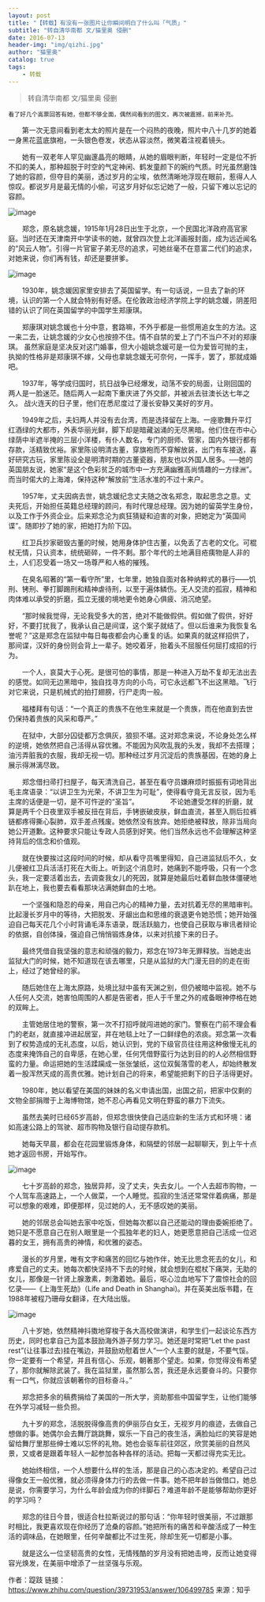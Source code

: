 ```yaml
---
layout: post
title: "【转载】有没有一张图片让你瞬间明白了什么叫「气质」"
subtitle: "转自清华南都 文/猫里奥 侵删"
date: 2016-07-13
header-img: "img/qizhi.jpg"
author: "猫里奥"
catalog: true
tags: 
    - 转载
---
```


> 转自清华南都 文/猫里奥 侵删

	看了好几个高票回答有她，但都不够全面，偶然间看到的图文，再次被震撼，前来补充。

　　第一次无意间看到老太太的照片是在一个闷热的夜晚，照片中八十几岁的她着一身黑花蓝底旗袍，一头银色卷发，状态从容淡然，微笑着注视着镜头。 

　　她有一双老年人罕见幽邃晶亮的眼睛，从她的眉眼判断，年轻时一定是位不折不扣的美人，那种超脱于时空的气定神闲、鹤发童颜下的婉约气质。时光虽然磨蚀了她的容颜，但夺目的美丽，透过岁月的尘埃，依然清晰地浮现在眼前，惹得人人惊叹。都说岁月是最无情的小偷，可这岁月好似忘记她了一般，只留下难以忘记的容颜。

![image](http://o9oomuync.bkt.clouddn.com/2.png)

　　郑念，原名姚念媛，1915年1月28日出生于北京，一个民国北洋政府高官家庭。当时还在天津南开中学读书的她，就曾四次登上北洋画报封面，成为远近闻名的“风云人物”。引得一片官宦子弟无尽的追求，可她丝毫不在意富二代们的追求，对她来说，你们再有钱，却还是要拼爹。

![image](http://o9oomuync.bkt.clouddn.com/1.png)

　　1930年，姚念媛因家里安排去了英国留学。有一句话说，一旦去了新的环境，认识的第一个人就会特别有好感。在伦敦政治经济学院上学的姚念媛，阴差阳错的认识了同在英国留学的中国学生郑康琪。

　　郑康琪对姚念媛也十分中意，套路嘛，不外乎都是一些惯用追女生的方法。这一来二去，让姚念媛的少女心也按捺不住。情不自禁的爱上了门不当户不对的郑康琪。
虽然家庭是坚决反对这门婚事，但大小姐姚念媛可是一位为爱皆可抛的主，执拗的性格非是郑康琪不嫁，父母也拿姚念媛无可奈何，一挥手，罢了，那就成婚吧。

　　1937年，等学成归国时，抗日战争已经爆发，动荡不安的局面，让刚回国的两人是一脸迷茫。随后两人一起南下重庆进了外交部，并被派去驻澳长达七年之久。
战火连天的日子里，他们在悉尼度过了漫长安静又美好的岁月。

　　1949年之后，夫妇两人并没有去台湾，而是选择留在上海。一座歌舞升平灯红酒绿的大都市，外表华丽光鲜，脚下却是暗藏汹涌的无尽黑暗。他们住在市中心绿荫中半遮半掩的三层小洋楼，有仆人数名，专门的厨师、管家，国内外银行都有存款，活精致优裕。家里陈设明清古董，穿旗袍而不穿解放装，出门有车接送，喜好研究古玩，家里陈设全是明清时期的古董瓷器，朋友也以外国人居多。──她的英国朋友说，她家“是这个色彩贫乏的城市中一方充满幽雅高尚情趣的一方绿洲”。而当时偌大的上海滩，保持这种“解放前”生活水准的不过十来户。

　　1957年，丈夫因病去世，姚念媛纪念丈夫随之改名郑念，取起思念之意。丈夫死后，开始担任英籍总经理的顾问，有时代理总经理。因为她的留英学生身份，以及工作于外资企业。后来郑念沦为疯狂猜疑和迫害的对象，把她定为“英国间谍”。随即抄了她的家，把她打为阶下囚。

　　红卫兵抄家砸毁古董的时候，她用身体护住古董，以免丢了古老的文化。可棍杖无情，只认资本，统统砸碎，一件不剩。那个年代的土地满目疮痍物是人非的土，人们忍受着一场又一场尊严和人格的摧残。

　　在臭名昭著的“第一看守所”里，七年里，她独自面对各种纳粹式的暴行——饥刑、铐刑、拳打脚踢刑和精神虐待刑，以至于遍体鳞伤。无人交流的孤寂，精神和肉体难以承受的折磨，孤立无援的境地更令她身心俱疲、消沉绝望。

　　“那时候我觉得，无论我受多大的苦，绝对不能做假供。假如做了假供，好好好，不要打扰我了，我承认自己是间谍，这个案子就结了。但以后谁来为我恢复名誉呢？”这是郑念在监狱中每日每夜都会内心重复的话。如果真的就这样招供了，那间谍，汉奸的身份则会背上一辈子。她咬着牙，抬着头不屈服任何屈打成招的行为。

　　一个人，哀莫大于心死。是很可怕的事情，那是一种进入万劫不复却无法出去的感觉。如同无边黑暗中，独自找寻方向的小鸟，可它永远都飞不出这黑暗。飞行对它来说，只是机械式的拍打翅膀，行尸走肉一般。

　　福楼拜有句话：“一个真正的贵族不在他生来就是一个贵族，而在他直到去世仍保持着贵族的风采和尊严。”

　　在狱中，大部分囚徒都万念俱灰，狼狈不堪。这对郑念来说，不论身处怎么样的逆境，她依然把自己活得从容优雅。不能因为风吹乱我的头发，我却不去搭理；油污弄脏我的衣服，我却无视一切。那种经过岁月沉淀后的贵族基因，在她的身上展示得淋漓尽致。

　　郑念借扫帚打扫屋子，每天清洗自己，甚至在看守员嫌麻烦时振振有词地背出毛主席语录：“以讲卫生为光荣，不讲卫生为可耻”，使得看守竟无言反驳，因为毛主席的话便是一切，是不可忤逆的“圣旨”。
　　
　　不论她遭受怎样的折磨，就算是两千个日夜里双手被反扭在背后，手铐嵌破皮肤，鲜血直流，甚至入厕后拉裤链都疼得撕心裂肺，双手差点残废。她依然没有放弃。她拒绝被释放，除非当局向她公开道歉。这种要求只能让专政人员感到好笑。他们当然永远也不会理解这种坚持背后的信念和价值观。

　　就在快要挨过这段时间的时候，却从看守员嘴里得知，自己进监狱后不久，女儿便被红卫兵活活打死在大街上。听到这个消息时，她痛到不能呼吸，只有一个念头，我一定要活着出去，去调查我女儿的死因，就算是她最后吐着鲜血肢体僵硬地趴在地上，我也要去看看那块沾满她鲜血的土地。

　　一个坚强和隐忍的母亲，用自己内心的精神力量，去对抗着无尽的黑暗审判。比起漫长岁月中的等待，大把脱发、牙龈出血和思维的衰退更令她恐慌；她开始强迫自己每天花几个小时背诵毛泽东语录，既活跃脑力，也使自己获取与审讯者辩论的依据，自创体操，强迫自己悄悄锻炼身体，以来对抗接下来的日子。

　　最终凭借自我坚强的意志和顽强的毅力，郑念在1973年无罪释放。当她走出监狱大门的时候，她不知道现在该去哪里，只是从监狱的大门漫无目的的走在街上，经过了她曾经的家。

　　随后她住在上海太原路，处境比狱中虽有天渊之别，但仍被暗中监视。她不与人任何人交流，她害怕周围的人都是告密者，拒人于千里之外的戒备眼神停格在她的双眸上。

　　主管她居住地的警察，第一次不打招呼就闯进她的家门。警察在门前不理会看门的老赵，就直接冲进起居室，并在地毯上吐了一口鲜绿色的浓痰。郑念第一次看到了权势造成的无礼态度，以后，她认识到，党的下级官员往往用这种傲慢无礼的态度来掩饰自己的自卑感，在她心里，任何凭借野蛮行为达到目的的人必然相信野蛮的力量。命运把她的生活蹂躏成一张张皱纸，这位双鬓落雪的老人，却始终散发着一股浑然天成的高贵优雅。她计划自己的将来，希望能把剩下的日子活得更好。

　　1980年，她以看望在美国的妹妹的名义申请出国，出国之前，把家中仅剩的文物全部捐赠于上海博物馆，她不忍心再看见文明在野蛮的暴力下流失。

　　虽然去美时已经65岁高龄，但郑念很快使自己适应新的生活方式和环境：诸如高速公路上的驾驶、超市购物及银行自动提存款机。

　　她每天早晨，都会在花园里锻炼身体，和隔壁的邻居一起聊聊天，到上午十点她才返回书房，开始写作。

![image](http://o9oomuync.bkt.clouddn.com/a1e7c65f9df01ac2207c5882c0e9791b_b.png)

　　七十岁高龄的郑念，独居异邦，没了丈夫，失去女儿。一个人去超市购物，一个人驾车高速路上，一个人做菜，一个人睡觉。孤寂的生活还常常伴着病痛，那是可以想象的艰难，即便那样，见过她的人，无不感叹她的美丽。

　　她的邻居总会叫她去家中吃饭，但她每次都以自己还能动的理由委婉拒绝了。她只是不愿意自己在别人眼里是一个孤独年老的妇人，她更愿意把自己活成一位迟暮的女王，拥有高贵的神情，和优雅的姿态。

　　漫长的岁月里，唯有文字和痛苦的回忆与她作伴，她无比思念死去的女儿，和疼爱自己的丈夫。她每次都快坚持不下去的时候，就会想到在棍杖下痛哭，无助的女儿，那像是一针肾上腺激素，刺激着她。最后，呕心泣血地写下了震惊社会的回忆录——《上海生死劫》（Life and Death in Shanghai)。并在英美出版书籍，在1988年被程乃珊母女翻译，在大陆出版。

![image](http://o9oomuync.bkt.clouddn.com/ef914052ce3f0bd5c41d2f769499915e_b.png)

　　八十岁她，依然精神抖擞地穿梭于各大高校做演讲，和学生们一起谈论东西方历史，同时也拿自己为蓝本鼓励海外游子努力学习。她还是时常把“Let the past rest”(让往事过去)挂在嘴边，并鼓励劝慰着世人“一个人主要的就是，不要气馁。你一定要有一个希望，并且有信心、乐观，朝著那个望走。如果，你觉得没有希望了，那你就解除武装了。我在监狱里，虽然那么苦，我还是永远要奋斗的。只要你有一口气，你就应该朝著你的目标奋斗。”

　　郑念把多余的稿费捐给了美国的一所大学，资助那些中国留学生，让他们能够在外学习减轻一些负担。

　　九十岁的郑念，活脱脱得像高贵的伊丽莎白女王，无视岁月的痕迹，去做自己想做的事。她偶尔会去舞厅跳跳舞，娱乐一下自己的夜生活，满脸灿烂的笑容是她留给舞厅里那些绅士难以忘怀的礼物。她也会驱车前往郊区，欣赏美丽的自然风景，又或者是跟着年轻人一起参加各种各样的活动。把每一天都过得充实无比。

　　她始终相信，一个人想要什么样的生活，那是自己的心态决定的。希望自己过得像女王一般优雅，就必须得身体力行的去做一件事。她不把年龄当做借口，她总是说，你需要学习，为什么年龄会成为你的绊脚石？难道年龄不是能够帮助你更好的学习吗？

　　郑念的往日今昔，很适合杜拉斯说过的那句话：“你年轻时很美丽，不过跟那时相比，我更喜欢现在你经历了沧桑的容颜。”她把所有的痛苦和辛酸活成了一种生活的调味品，在她眼里，任何辛酸都比不过生死，除却生死一切都是小事。

　　就是这么一位坚韧高贵的女性，无情残酷的岁月没有把她击垮，反而让她变得容光焕发，在美丽中增添了一丝坚强与乐观。

作者：踶跂
链接：https://www.zhihu.com/question/39731953/answer/106499785
来源：知乎

